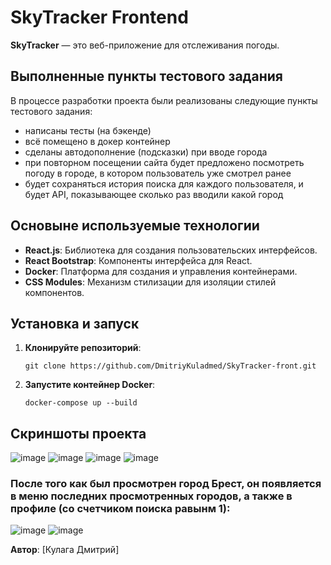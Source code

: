 # SkyTracker Frontend

**SkyTracker** — это веб-приложение для отслеживания погоды.

## Выполненные пункты тестового задания

В процессе разработки проекта были реализованы следующие пункты тестового задания:
- написаны тесты (на бэкенде)
- всё помещено в докер контейнер
- сделаны автодополнение (подсказки) при вводе города
- при повторном посещении сайта будет предложено посмотреть погоду в городе, в котором пользователь уже смотрел ранее
- будет сохраняться история поиска для каждого пользователя, и будет API, показывающее сколько раз вводили какой город

## Основыне используемые технологии

- **React.js**: Библиотека для создания пользовательских интерфейсов.
- **React Bootstrap**: Компоненты интерфейса для React.
- **Docker**: Платформа для создания и управления контейнерами.
- **CSS Modules**: Механизм стилизации для изоляции стилей компонентов.

## Установка и запуск

1. **Клонируйте репозиторий**:

   ```
   git clone https://github.com/DmitriyKuladmed/SkyTracker-front.git
   ```

2. **Запустите контейнер Docker**:
   ```
   docker-compose up --build
   ```

## Скриншоты проекта
![image](https://github.com/user-attachments/assets/7950642a-5ca1-4c5c-80a5-39b679c6c35f)
![image](https://github.com/user-attachments/assets/574ec629-2415-4b36-954f-2d5b3018c3c3)
![image](https://github.com/user-attachments/assets/2ad56841-ca30-4188-9e34-0eca55168c83)
![image](https://github.com/user-attachments/assets/00dffc99-1ee9-4b6a-856f-d339d9c5da06)

### После того как был просмотрен город Брест, он появляется в меню последних просмотренных городов, а также в профиле (со счетчиком поиска равынм 1):
![image](https://github.com/user-attachments/assets/d87da2e9-2feb-493c-851f-8ab77f840e7b)
![image](https://github.com/user-attachments/assets/6140a1af-96cc-4e08-9ed6-0b0ada854b81)



**Автор**: [Кулага Дмитрий]  
   
